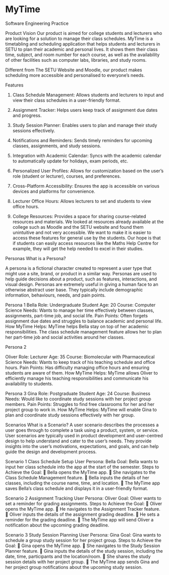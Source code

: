 # MyTime
Software Engineering Practice

Product Vision
Our product is aimed for college students and lecturers who are looking for a solution to manage their class schedules.
MyTime is a timetabling and scheduling application that helps students and lecturers in SETU to plan their academic and personal lives. It shows them their class time, subject, and room number for each course, as well as the availability of other facilities such as computer labs, libraries, and study rooms.

Different from The SETU Website and Moodle, our product makes scheduling more accessible and personalised to everyone’s needs.

Features

1.	Class Schedule Management: Allows students and lecturers to input and view their class schedules in a user-friendly format.

2.	Assignment Tracker: Helps users keep track of assignment due dates and progress.

3.	Study Session Planner: Enables users to plan and manage their study sessions effectively.

4.	Notifications and Reminders: Sends timely reminders for upcoming classes, assignments, and study sessions.

5.	Integration with Academic Calendar: Syncs with the academic calendar to automatically update for holidays, exam periods, etc.

6.	Personalized User Profiles: Allows for customization based on the user’s role (student or lecturer), courses, and preferences.

7.	Cross-Platform Accessibility: Ensures the app is accessible on various devices and platforms for convenience.

8.	Lecturer Office Hours: Allows lecturers to set and students to view office hours.

9.	College Resources: Provides a space for sharing course-related resources and materials.
We looked at resources already available at the college such as Moodle and the SETU website and found them unintuitive and not very accessible. We want to make it is easier to access these features for general use by the students. Our hope is that if students can easily access resources like the Maths Help Centre for example, they will get the help needed to excel in their studies.

Personas
What is a Persona?

A persona is a fictional character created to represent a user type that might use a site, brand, or product in a similar way. Personas are used to help guide decisions about a product, such as features, interactions, and visual design.
Personas are extremely useful in giving a human face to an otherwise abstract user base. They typically include demographic information, behaviours, needs, and pain points.

Persona 1
Bella
Role: Undergraduate Student
Age: 20
Course: Computer Science
Needs: Wants to manage her time effectively between classes, assignments, part-time job, and social life.
Pain Points: Often forgets assignment due dates and struggles to balance academic and personal life.
How MyTime Helps: MyTime helps Bella stay on top of her academic responsibilities. The class schedule management feature allows her to plan her part-time job and social activities around her classes.

Persona 2

Oliver
Role: Lecturer
Age: 35
Course: Biomolecular with Pharmaceutical Science
Needs: Wants to keep track of his teaching schedule and office hours.
Pain Points: Has difficulty managing office hours and ensuring students are aware of them.
How MyTime Helps: MyTime allows Oliver to efficiently manage his teaching responsibilities and communicate his availability to students.

Persona 3
Gina
Role: Postgraduate Student
Age: 24
Course: Business
Needs: Would like to coordinate study sessions with her project group members.
Pain Points: Struggles to find free classrooms for her and her project group to work in.
How MyTime Helps: MyTime will enable Gina to plan and coordinate study sessions effectively with her group.

Scenarios
What is a Scenario?
A user scenario describes the processes a user goes through to complete a task using a product, system, or service.
User scenarios are typically used in product development and user-centred design to help understand and cater to the user’s needs. They provide insights into the user’s motivations, expectations, and goals, and can help guide the design and development process.

Scenario 1
Class Schedule Setup
User Persona: Bella
Goal: Bella wants to input her class schedule into the app at the start of the semester.
Steps to Achieve the Goal:
	Bella opens the MyTime app.
	She navigates to the Class Schedule Management feature.
	Bella inputs the details of her classes, including the course name, time, and location.
	The MyTime app saves Bella’s class schedule and displays it in a user-friendly format.

Scenario 2
Assignment Tracking
User Persona: Oliver
Goal: Oliver wants to set a reminder for grading assignments.
Steps to Achieve the Goal:
	Oliver opens the MyTime app.
	He navigates to the Assignment Tracker feature.
	Oliver inputs the details of the assignment grading deadline.
	He sets a reminder for the grading deadline.
	The MyTime app will send Oliver a notification about the upcoming grading deadline.

Scenario 3
Study Session Planning
User Persona: Gina
Goal: Gina wants to schedule a group study session for her project group.
Steps to Achieve the Goal:
	Gina opens the MyTime app.
	She navigates to the Study Session Planner feature.
	Gina inputs the details of the study session, including the date, time, participants and the location/room.
	She shares the study session details with her project group.
	The MyTime app sends Gina and her project group notifications about the upcoming study session.
